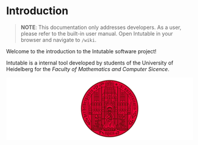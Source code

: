 # Introduction

> **NOTE**: This documentation only addresses developers. As a user, please refer to the built-in user manual. Open Intutable in your browser and navigate to `/wiki`. 

Welcome to the introduction to the Intutable software project!

Intutable is a internal tool developed by students of the University of Heidelberg for the <i>Faculty of Mathematics and Computer Sicence</i>.

![Heidelberg University Logo](assets/logo-en-white.svg)
